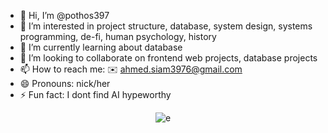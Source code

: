 - 👋 Hi, I’m @pothos397
- 👀 I’m interested in project structure, database, system design, systems programming, de-fi, human psychology, history
- 🌱 I’m currently learning about database
- 💞️ I’m looking to collaborate on frontend web projects, database projects
- 📫 How to reach me: ✉️ ahmed.siam3976@gmail.com
- 😄 Pronouns: nick/her
- ⚡ Fun fact: I dont find AI hypeworthy

<p align="center">
  <img src="https://encrypted-tbn0.gstatic.com/images?q=tbn:ANd9GcQK2q7bzG0_aPsbh7Ikg4b2vN4u0kTmURmc7A&s" alt="e"/>
</p>

<!---
pothos397/pothos397 is a ✨ special ✨ repository because its `README.md` (this file) appears on your GitHub profile.
You can click the Preview link to take a look at your changes.
--->
